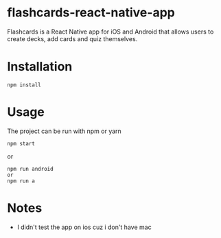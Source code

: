 # flashcards-react-native-app

Flashcards is a React Native app for iOS and Android that allows users to create decks, add cards and quiz themselves.

# Installation

```bach
npm install
```
# Usage

The project can be run with npm or yarn

```
npm start
```

or

```
npm run android
or
npm run a
```
# Notes
- I didn't test the app on ios cuz i don't have mac


